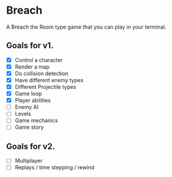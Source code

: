 # Breach

A Breach the Room type game that you can play in your terminal.

## Goals for v1.

- [x] Control a character
- [x] Render a map
- [x] Do collision detection
- [x] Have different enemy types
- [x] Different Projectile types
- [x] Game loop
- [x] Player abilities
- [ ] Enemy AI
- [ ] Levels
- [ ] Game mechanics
- [ ] Game story

## Goals for v2.

- [ ] Multiplayer
- [ ] Replays / time stepping / rewind
